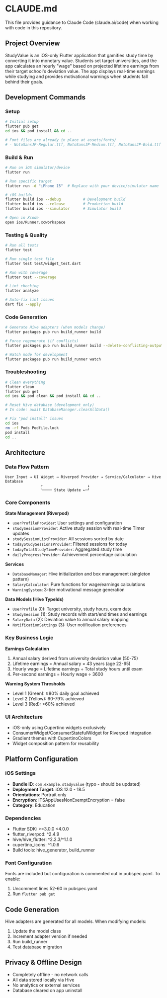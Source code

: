 # CLAUDE.md

This file provides guidance to Claude Code (claude.ai/code) when working with code in this repository.

## Project Overview

StudyValue is an iOS-only Flutter application that gamifies study time by converting it into monetary value. Students set target universities, and the app calculates an hourly "wage" based on projected lifetime earnings from their target school's deviation value. The app displays real-time earnings while studying and provides motivational warnings when students fall behind their goals.

## Development Commands

### Setup
```bash
# Initial setup
flutter pub get
cd ios && pod install && cd ..

# Font files are already in place at assets/fonts/
# - NotoSansJP-Regular.ttf, NotoSansJP-Medium.ttf, NotoSansJP-Bold.ttf
```

### Build & Run
```bash
# Run on iOS simulator/device
flutter run

# Run specific target
flutter run -d "iPhone 15"  # Replace with your device/simulator name

# iOS builds
flutter build ios --debug          # Development build
flutter build ios --release        # Production build  
flutter build ios --simulator      # Simulator build

# Open in Xcode
open ios/Runner.xcworkspace
```

### Testing & Quality
```bash
# Run all tests
flutter test

# Run single test file
flutter test test/widget_test.dart

# Run with coverage
flutter test --coverage

# Lint checking
flutter analyze

# Auto-fix lint issues
dart fix --apply
```

### Code Generation
```bash
# Generate Hive adapters (when models change)
flutter packages pub run build_runner build

# Force regenerate (if conflicts)
flutter packages pub run build_runner build --delete-conflicting-outputs

# Watch mode for development
flutter packages pub run build_runner watch
```

### Troubleshooting
```bash
# Clean everything
flutter clean
flutter pub get
cd ios && pod clean && pod install && cd ..

# Reset Hive database (development only)
# In code: await DatabaseManager.clearAllData()

# Fix "pod install" issues
cd ios
rm -rf Pods Podfile.lock
pod install
cd ..
```

## Architecture

### Data Flow Pattern
```
User Input → UI Widget → Riverpod Provider → Service/Calculator → Hive Database
                ↑                    ↓
                └──── State Update ←─┘
```

### Core Components

**State Management (Riverpod)**
- `userProfileProvider`: User settings and configuration
- `studySessionProvider`: Active study session with real-time Timer updates
- `studySessionListProvider`: All sessions sorted by date
- `todayStudySessionsProvider`: Filtered sessions for today
- `todayTotalStudyTimeProvider`: Aggregated study time
- `dailyProgressProvider`: Achievement percentage calculation

**Services**
- `DatabaseManager`: Hive initialization and box management (singleton pattern)
- `SalaryCalculator`: Pure functions for wage/earnings calculations
- `WarningSystem`: 3-tier motivational message generation

**Data Models (Hive TypeIds)**
- `UserProfile` (0): Target university, study hours, exam date
- `StudySession` (1): Study records with start/end times and earnings
- `SalaryData` (2): Deviation value to annual salary mapping
- `NotificationSettings` (3): User notification preferences

### Key Business Logic

**Earnings Calculation**
1. Annual salary derived from university deviation value (50-75)
2. Lifetime earnings = Annual salary × 43 years (age 22-65)
3. Hourly wage = Lifetime earnings ÷ Total study hours until exam
4. Per-second earnings = Hourly wage ÷ 3600

**Warning System Thresholds**
- Level 1 (Green): ≥80% daily goal achieved
- Level 2 (Yellow): 60-79% achieved  
- Level 3 (Red): <60% achieved

### UI Architecture
- iOS-only using Cupertino widgets exclusively
- ConsumerWidget/ConsumerStatefulWidget for Riverpod integration
- Gradient themes with CupertinoColors
- Widget composition pattern for reusability

## Platform Configuration

### iOS Settings
- **Bundle ID**: `com.example.stadyvalue` (typo - should be updated)
- **Deployment Target**: iOS 12.0 - 18.5
- **Orientations**: Portrait only
- **Encryption**: ITSAppUsesNonExemptEncryption = false
- **Category**: Education

### Dependencies
- Flutter SDK: >=3.0.0 <4.0.0
- flutter_riverpod: ^2.4.9
- hive/hive_flutter: ^2.2.3/^1.1.0
- cupertino_icons: ^1.0.6
- Build tools: hive_generator, build_runner

### Font Configuration
Fonts are included but configuration is commented out in pubspec.yaml. To enable:
1. Uncomment lines 52-60 in pubspec.yaml
2. Run `flutter pub get`

## Code Generation

Hive adapters are generated for all models. When modifying models:
1. Update the model class
2. Increment adapter version if needed
3. Run build_runner
4. Test database migration

## Privacy & Offline Design
- Completely offline - no network calls
- All data stored locally via Hive
- No analytics or external services
- Database cleared on app uninstall
